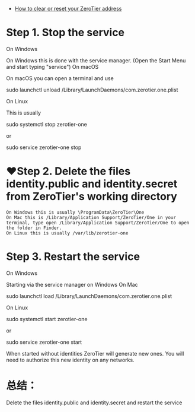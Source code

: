 - [How to clear or reset your ZeroTier address](https://docs.zerotier.com/faq/#reset-address)

# Step 1. Stop the service
On Windows

On Windows this is done with the service manager. (Open the Start Menu and start typing "service")
On macOS

On macOS you can open a terminal and use

sudo launchctl unload /Library/LaunchDaemons/com.zerotier.one.plist

On Linux

This is usually

sudo systemctl stop zerotier-one

or

sudo service zerotier-one stop

# ❤️Step 2. Delete the files identity.public and identity.secret from ZeroTier's working directory

    On Windows this is usually \ProgramData\ZeroTier\One
    On Mac this is /Library/Application Support/ZeroTier/One in your terminal, type open /Library/Application Support/ZeroTier/One to open the folder in Finder.
    On Linux this is usually /var/lib/zerotier-one

# Step 3. Restart the service
On Windows

Starting via the service manager on Windows
On Mac

sudo launchctl load /Library/LaunchDaemons/com.zerotier.one.plist

On Linux

sudo systemctl start zerotier-one

or

sudo service zerotier-one start

When started without identities ZeroTier will generate new ones. You will need to authorize this new identity on any networks.

# 总结：
 Delete the files identity.public and identity.secret and restart the service
